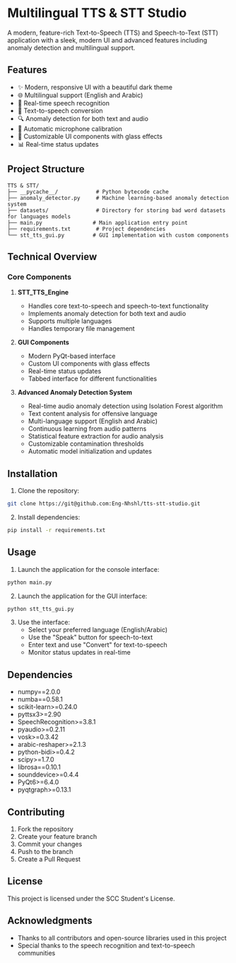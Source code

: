 # Multilingual TTS & STT Studio

A modern, feature-rich Text-to-Speech (TTS) and Speech-to-Text (STT) application with a sleek, modern UI and advanced features including anomaly detection and multilingual support.

## Features

- ✨ Modern, responsive UI with a beautiful dark theme
- 🌐 Multilingual support (English and Arabic)
- 🎤 Real-time speech recognition
- 🎤 Text-to-speech conversion
- 🔍 Anomaly detection for both text and audio
- 🔄 Automatic microphone calibration
- 🎨 Customizable UI components with glass effects
- 📊 Real-time status updates

## Project Structure

```
TTS & STT/
├── __pycache__/            # Python bytecode cache
├── anomaly_detector.py     # Machine learning-based anomaly detection system
├── datasets/               # Directory for storing bad word datasets for languages models
├── main.py                # Main application entry point
├── requirements.txt        # Project dependencies
└── stt_tts_gui.py         # GUI implementation with custom components
```

## Technical Overview

### Core Components

1. **STT_TTS_Engine**
   - Handles core text-to-speech and speech-to-text functionality
   - Implements anomaly detection for both text and audio
   - Supports multiple languages
   - Handles temporary file management

2. **GUI Components**
   - Modern PyQt-based interface
   - Custom UI components with glass effects
   - Real-time status updates
   - Tabbed interface for different functionalities

3. **Advanced Anomaly Detection System**
   - Real-time audio anomaly detection using Isolation Forest algorithm
   - Text content analysis for offensive language
   - Multi-language support (English and Arabic)
   - Continuous learning from audio patterns
   - Statistical feature extraction for audio analysis
   - Customizable contamination thresholds
   - Automatic model initialization and updates

## Installation

1. Clone the repository:
```bash
git clone https://git@github.com:Eng-Nhshl/tts-stt-studio.git
```

2. Install dependencies:
```bash
pip install -r requirements.txt
```

## Usage

1. Launch the application for the console interface:
```bash
python main.py
```

2. Launch the application for the GUI interface:
```bash
python stt_tts_gui.py
```

3. Use the interface:
   - Select your preferred language (English/Arabic)
   - Use the "Speak" button for speech-to-text
   - Enter text and use "Convert" for text-to-speech
   - Monitor status updates in real-time

## Dependencies

- numpy==2.0.0
- numba==0.58.1
- scikit-learn>=0.24.0
- pyttsx3>=2.90
- SpeechRecognition>=3.8.1
- pyaudio>=0.2.11
- vosk>=0.3.42
- arabic-reshaper>=2.1.3
- python-bidi>=0.4.2
- scipy>=1.7.0
- librosa==0.10.1
- sounddevice>=0.4.4
- PyQt6>=6.4.0
- pyqtgraph>=0.13.1

## Contributing

1. Fork the repository
2. Create your feature branch
3. Commit your changes
4. Push to the branch
5. Create a Pull Request

## License

This project is licensed under the SCC Student's License.

## Acknowledgments

- Thanks to all contributors and open-source libraries used in this project
- Special thanks to the speech recognition and text-to-speech communities
